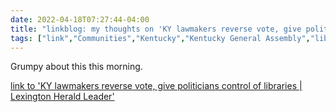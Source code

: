 ```yaml
---
date: 2022-04-18T07:27:44-04:00
title: "linkblog: my thoughts on 'KY lawmakers reverse vote, give politicians control of libraries | Lexington Herald Leader'"
tags: ["link","Communities","Kentucky","Kentucky General Assembly","libraries"]
---
```

Grumpy about this this morning.
 
[link to 'KY lawmakers reverse vote, give politicians control of libraries | Lexington Herald Leader'](https://www.kentucky.com/news/politics-government/article260428187.html)
